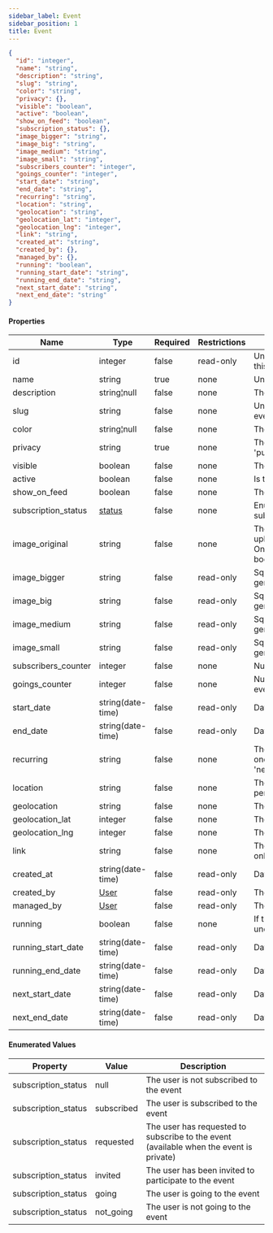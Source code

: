 ```yaml
---
sidebar_label: Event
sidebar_position: 1
title: Event
---
```


```json
{
  "id": "integer",
  "name": "string",
  "description": "string",
  "slug": "string",
  "color": "string",
  "privacy": {},
  "visible": "boolean",
  "active": "boolean",
  "show_on_feed": "boolean",
  "subscription_status": {},
  "image_bigger": "string",
  "image_big": "string",
  "image_medium": "string",
  "image_small": "string",
  "subscribers_counter": "integer",
  "goings_counter": "integer",
  "start_date": "string",
  "end_date": "string",
  "recurring": "string",
  "location": "string",
  "geolocation": "string",
  "geolocation_lat": "integer",
  "geolocation_lng": "integer",
  "link": "string",
  "created_at": "string",
  "created_by": {},
  "managed_by": {},
  "running": "boolean",
  "running_start_date": "string",
  "running_end_date": "string",
  "next_start_date": "string",
  "next_end_date": "string"
}

```

#### Properties

| Name                | Type                                                            | Required | Restrictions | Description                                                                                                                             |
|---------------------|-----------------------------------------------------------------|----------|--------------|-----------------------------------------------------------------------------------------------------------------------------------------|
| id                  | integer                                                         | false    | read-only    | Unique integer value identifying this event                                                                                             |                                                                         |
| name                | string                                                          | true     | none         | Unique name of the event                                                                                                                |
| description         | string¦null                                                     | false    | none         | The event description                                                                                                                   |
| slug                | string                                                          | false    | none         | Unique slug identifying this event in a URL                                                                                             |
| color               | string¦null                                                     | false    | none         | The event color                                                                                                                         |
| privacy             | string                                                          | true     | none         | The event privacy. Can be 'public' or 'private'                                                                                         |
| visible             | boolean                                                         | false    | none         | The event visibility status                                                                                                             |
| active              | boolean                                                         | false    | none         | Is this event active?                                                                                                                   |
| show_on_feed        | boolean                                                         | false    | none         | The event visibility on  feed                                                                                                           |
| subscription_status | [status](/docs/apireference/v2/schemas/event#enumerated-values) | false    | none         | Enum to define the event subscription status                                                                                            |
| image_original      | string                                                          | false    | none         | The event cover image uploaded during event creation. Only for [Create Event](/docs/apireference/v2/event/create_an_event) request body |
| image_bigger        | string                                                          | false    | read-only    | Squared image - auto generated bigger size                                                                                              |
| image_big           | string                                                          | false    | read-only    | Squared image - auto generated big size                                                                                                 |
| image_medium        | string                                                          | false    | read-only    | Squared image - auto generated medium size                                                                                              |
| image_small         | string                                                          | false    | read-only    | Squared image - auto generated small size                                                                                               |
| subscribers_counter | integer                                                         | false    | none         | Number of event subscribers                                                                                                             |
| goings_counter      | integer                                                         | false    | none         | Number of user going to the event                                                                                                       |
| start_date          | string(date-time)                                               | false    | read-only    | Datetime of event beginning                                                                                                             |
| end_date            | string(date-time)                                               | false    | read-only    | Datetime of event conclusion                                                                                                            |
| recurring           | string                                                          | false    | none         | The event frequency. Can be one of these values: 'never','daily','weekly','monthly'                                                     |
| location            | string                                                          | false    | none         | The event location. Can be 'in person' or 'virtual'                                                                                     |
| geolocation         | string                                                          | false    | none         | The event address                                                                                                                       |
| geolocation_lat     | integer                                                         | false    | none         | The event address latitude                                                                                                              |
| geolocation_lng     | integer                                                         | false    | none         | The event  address longitude                                                                                                            |
| link                | string                                                          | false    | none         | The event link (when it is online)                                                                                                      |
| created_at          | string(date-time)                                               | false    | read-only    | Datetime of event creation                                                                                                              |
| created_by          | [User](/docs/apireference/v2/schemas/user)                      | false    | read-only    | The event creator                                                                                                                       |
| managed_by          | [User](/docs/apireference/v2/schemas/user)                      | false    | read-only    | The event manager                                                                                                                       |
| running             | boolean                                                         | false    | none         | If the event is currently underway                                                                                                      |
| running_start_date  | string(date-time)                                               | false    | read-only    | Datetime of event                                                                                                                       |
| running_end_date    | string(date-time)                                               | false    | read-only    | Datetime of event                                                                                                                       |
| next_start_date     | string(date-time)                                               | false    | read-only    | Datetime of event                                                                                                                       |
| next_end_date       | string(date-time)                                               | false    | read-only    | Datetime of event                                                                                                                       |

#### Enumerated Values

| Property            | Value      | Description                                                                            |
|---------------------|------------|----------------------------------------------------------------------------------------|
| subscription_status | null       | The user is not subscribed to the event                                                |
| subscription_status | subscribed | The user is subscribed to the event                                                    |
| subscription_status | requested  | The user has requested to subscribe to the event (available when the event is private) |
| subscription_status | invited    | The user has been invited to participate to the event                                  |
| subscription_status | going      | The user is going to the event                                                         |
| subscription_status | not_going  | The user is not going to the event                                                     |


